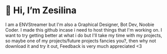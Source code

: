 # 👋 Hi, I’m Zesilina

I am a ENVStreamer but I'm also a Graphical Designer, Bot Dev, Noobie Coder. I made this github incase i need to host things that I'm working on.
I want to try getting better at what i do but I'll take my time with my projects, so maybe one of my projects/future projects fancies you?, 
then why not download it and try it out, Feedback is very much appreciated <3
